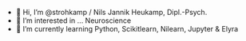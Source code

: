 - 👋 Hi, I’m @strohkamp / Nils Jannik Heukamp, Dipl.-Psych.
- 👀 I’m interested in ... Neuroscience
- 🌱 I’m currently learning Python, Scikitlearn, Nilearn, Jupyter & Elyra
